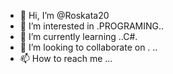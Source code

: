 - 👋 Hi, I’m @Roskata20
- 👀 I’m interested in .PROGRAMING..
- 🌱 I’m currently learning ..C#.
- 💞️ I’m looking to collaborate on .
..
- 📫 How to reach me ...

<!---
Roskata20/Roskata20 is a ✨ special ✨ repository because its `README.md` (this file) appears on your GitHub profile.
You can click the Preview link to take a look at your changes.
--->
